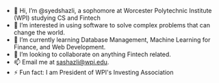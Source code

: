 - 👋 Hi, I’m @syedshazli, a sophomore at Worcester Polytechnic Institute (WPI) studying CS and Fintech
- 👀 I’m interested in using software to solve complex problems that can change the world.
- 🌱 I’m currently learning Database Management, Machine Learning for Finance, and Web Development.
- 💞️ I’m looking to collaborate on anything Fintech related.
- 📫 Email me at sashazli@wpi.edu.
- ⚡ Fun fact: I am President of WPI's Investing Association

<!---
syedshazli/syedshazli is a ✨ special ✨ repository because its `README.md` (this file) appears on your GitHub profile.
You can click the Preview link to take a look at your changes.
--->

